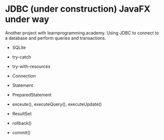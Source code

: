 # JDBC (under construction) JavaFX under way

Another project with learnprogramming.academy. Using JDBC to connect to a database and perform queries and transactions.

- SQLite

- try-catch

- try-with-resources

- Connection 

- Statement

- PreparedStatement

- exceute(), executeQuery(), executeUpdate()

- ResultSet

- rollback()

- commit()
